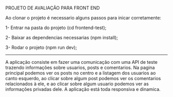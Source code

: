 PROJETO DE AVALIAÇÃO PARA FRONT END

Ao clonar o projeto é necessario alguns passos para inicar corretamente:

1- Entrar na pasta do projeto (cd frontend-test);

2- Baixar as dependencias necessarias (npm install);

3- Rodar o projeto (npm run dev);

--------------------------------------------

A aplicação consiste em fazer uma comunicação com uma API de teste trazendo informações sobre usuarios, posts e comentarios.
 Na pagina principal podemos ver os posts no centro e a listagem dos usuarios ao canto esquerdo, ao clicar sobre algum post podemos ver os comentarios relacionados à ele, e ao clicar sobre algum usuario podemos ver as informações privadas dele. A aplicação está toda responsiva e dinamica.